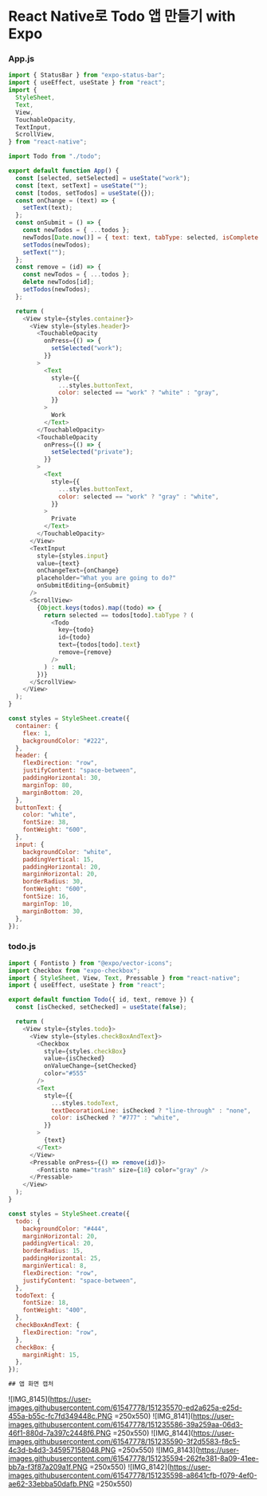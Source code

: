 # React Native로 Todo 앱 만들기 with Expo

### App.js

```js
import { StatusBar } from "expo-status-bar";
import { useEffect, useState } from "react";
import {
  StyleSheet,
  Text,
  View,
  TouchableOpacity,
  TextInput,
  ScrollView,
} from "react-native";

import Todo from "./todo";

export default function App() {
  const [selected, setSelected] = useState("work");
  const [text, setText] = useState("");
  const [todos, setTodos] = useState({});
  const onChange = (text) => {
    setText(text);
  };
  const onSubmit = () => {
    const newTodos = { ...todos };
    newTodos[Date.now()] = { text: text, tabType: selected, isComplete: false };
    setTodos(newTodos);
    setText("");
  };
  const remove = (id) => {
    const newTodos = { ...todos };
    delete newTodos[id];
    setTodos(newTodos);
  };

  return (
    <View style={styles.container}>
      <View style={styles.header}>
        <TouchableOpacity
          onPress={() => {
            setSelected("work");
          }}
        >
          <Text
            style={{
              ...styles.buttonText,
              color: selected == "work" ? "white" : "gray",
            }}
          >
            Work
          </Text>
        </TouchableOpacity>
        <TouchableOpacity
          onPress={() => {
            setSelected("private");
          }}
        >
          <Text
            style={{
              ...styles.buttonText,
              color: selected == "work" ? "gray" : "white",
            }}
          >
            Private
          </Text>
        </TouchableOpacity>
      </View>
      <TextInput
        style={styles.input}
        value={text}
        onChangeText={onChange}
        placeholder="What you are going to do?"
        onSubmitEditing={onSubmit}
      />
      <ScrollView>
        {Object.keys(todos).map((todo) => {
          return selected == todos[todo].tabType ? (
            <Todo
              key={todo}
              id={todo}
              text={todos[todo].text}
              remove={remove}
            />
          ) : null;
        })}
      </ScrollView>
    </View>
  );
}

const styles = StyleSheet.create({
  container: {
    flex: 1,
    backgroundColor: "#222",
  },
  header: {
    flexDirection: "row",
    justifyContent: "space-between",
    paddingHorizontal: 30,
    marginTop: 80,
    marginBottom: 20,
  },
  buttonText: {
    color: "white",
    fontSize: 38,
    fontWeight: "600",
  },
  input: {
    backgroundColor: "white",
    paddingVertical: 15,
    paddingHorizontal: 20,
    marginHorizontal: 20,
    borderRadius: 30,
    fontWeight: "600",
    fontSize: 16,
    marginTop: 10,
    marginBottom: 30,
  },
});
```

### todo.js

```js
import { Fontisto } from "@expo/vector-icons";
import Checkbox from "expo-checkbox";
import { StyleSheet, View, Text, Pressable } from "react-native";
import { useEffect, useState } from "react";

export default function Todo({ id, text, remove }) {
  const [isChecked, setChecked] = useState(false);

  return (
    <View style={styles.todo}>
      <View style={styles.checkBoxAndText}>
        <Checkbox
          style={styles.checkBox}
          value={isChecked}
          onValueChange={setChecked}
          color="#555"
        />
        <Text
          style={{
            ...styles.todoText,
            textDecorationLine: isChecked ? "line-through" : "none",
            color: isChecked ? "#777" : "white",
          }}
        >
          {text}
        </Text>
      </View>
      <Pressable onPress={() => remove(id)}>
        <Fontisto name="trash" size={18} color="gray" />
      </Pressable>
    </View>
  );
}

const styles = StyleSheet.create({
  todo: {
    backgroundColor: "#444",
    marginHorizontal: 20,
    paddingVertical: 20,
    borderRadius: 15,
    paddingHorizontal: 25,
    marginVertical: 8,
    flexDirection: "row",
    justifyContent: "space-between",
  },
  todoText: {
    fontSize: 18,
    fontWeight: "400",
  },
  checkBoxAndText: {
    flexDirection: "row",
  },
  checkBox: {
    marginRight: 15,
  },
});

## 앱 화면 캡처

```
![IMG_8145](https://user-images.githubusercontent.com/61547778/151235570-ed2a625a-e25d-455a-b55c-fc7fd349448c.PNG =250x550)
![IMG_8141](https://user-images.githubusercontent.com/61547778/151235586-39a259aa-06d3-46f1-880d-7a397c2448f6.PNG =250x550)
![IMG_8144](https://user-images.githubusercontent.com/61547778/151235590-3f2d5583-f8c5-4c3d-b4d3-345957158048.PNG =250x550)
![IMG_8143](https://user-images.githubusercontent.com/61547778/151235594-262fe381-8a09-41ee-bb7a-f3f87a209a1f.PNG =250x550)
![IMG_8142](https://user-images.githubusercontent.com/61547778/151235598-a8641cfb-f079-4ef0-ae62-33ebba50dafb.PNG =250x550)


